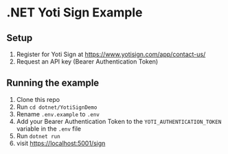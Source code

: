 # .NET Yoti Sign Example

## Setup

1) Register for Yoti Sign at <https://www.yotisign.com/app/contact-us/>
1) Request an API key (Bearer Authentication Token)

## Running the example

1) Clone this repo
1) Run `cd dotnet/YotiSignDemo`
1) Rename `.env.example` to `.env`
1) Add your Bearer Authentication Token to the `YOTI_AUTHENTICATION_TOKEN` variable in the `.env` file
1) Run `dotnet run`
1) visit <https://localhost:5001/sign>
